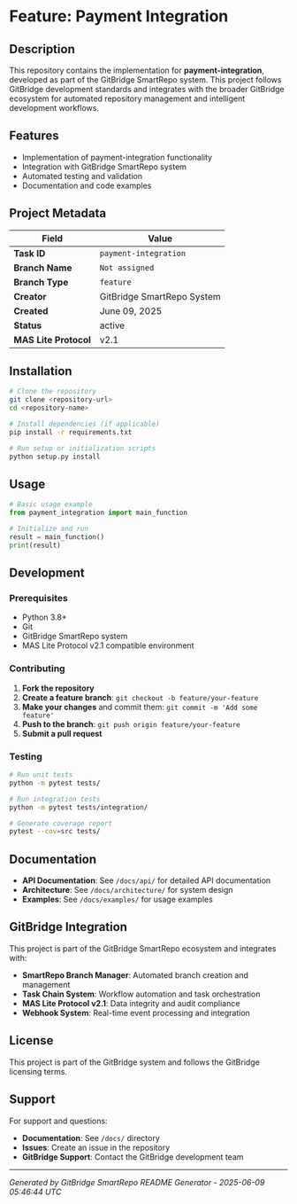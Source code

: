 # Feature: Payment Integration

## Description

This repository contains the implementation for **payment-integration**, developed as part of the GitBridge SmartRepo system. This project follows GitBridge development standards and integrates with the broader GitBridge ecosystem for automated repository management and intelligent development workflows.

## Features

- Implementation of payment-integration functionality
- Integration with GitBridge SmartRepo system
- Automated testing and validation
- Documentation and code examples

## Project Metadata

| Field | Value |
|-------|-------|
| **Task ID** | `payment-integration` |
| **Branch Name** | `Not assigned` |
| **Branch Type** | `feature` |
| **Creator** | GitBridge SmartRepo System |
| **Created** | June 09, 2025 |
| **Status** | active |
| **MAS Lite Protocol** | v2.1 |

## Installation

```bash
# Clone the repository
git clone <repository-url>
cd <repository-name>

# Install dependencies (if applicable)
pip install -r requirements.txt

# Run setup or initialization scripts
python setup.py install
```

## Usage

```python
# Basic usage example
from payment_integration import main_function

# Initialize and run
result = main_function()
print(result)
```

## Development

### Prerequisites

- Python 3.8+
- Git
- GitBridge SmartRepo system
- MAS Lite Protocol v2.1 compatible environment

### Contributing

1. **Fork the repository**
2. **Create a feature branch**: `git checkout -b feature/your-feature`
3. **Make your changes** and commit them: `git commit -m 'Add some feature'`
4. **Push to the branch**: `git push origin feature/your-feature`
5. **Submit a pull request**

### Testing

```bash
# Run unit tests
python -m pytest tests/

# Run integration tests
python -m pytest tests/integration/

# Generate coverage report
pytest --cov=src tests/
```

## Documentation

- **API Documentation**: See `/docs/api/` for detailed API documentation
- **Architecture**: See `/docs/architecture/` for system design
- **Examples**: See `/docs/examples/` for usage examples

## GitBridge Integration

This project is part of the GitBridge SmartRepo ecosystem and integrates with:

- **SmartRepo Branch Manager**: Automated branch creation and management
- **Task Chain System**: Workflow automation and task orchestration
- **MAS Lite Protocol v2.1**: Data integrity and audit compliance
- **Webhook System**: Real-time event processing and integration

## License

This project is part of the GitBridge system and follows the GitBridge licensing terms.

## Support

For support and questions:

- **Documentation**: See `/docs/` directory
- **Issues**: Create an issue in the repository
- **GitBridge Support**: Contact the GitBridge development team

---

*Generated by GitBridge SmartRepo README Generator - 2025-06-09 05:46:44 UTC*
